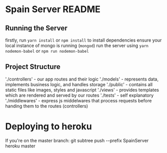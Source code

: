 # Spain Server README

## Running the Server
firstly, run `yarn install` or `npm install` to install dependencies
ensure your local instance of mongo is running (`mongod`)
run the server using `yarn nodemon-babel` or `npm run nodemon-babel`

## Project Structure
'./controllers' - our app routes and their logic
'./models' - represents data, implements business logic, and handles storage
'./public' - contains all static files like images, styles and javascript
'./views' - provides templates which are rendered and served by our routes
'./tests' - self explanatory
'./middlewares' - express js middelwares that process requests before handing them to the routes (controllers)

# Deploying to heroku
If you're on the master branch:
git subtree push --prefix SpainServer heroku master